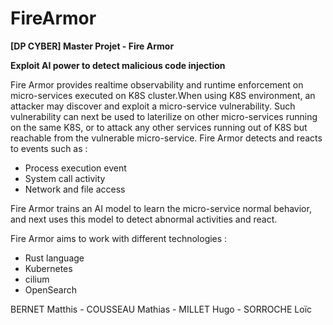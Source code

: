 # **FireArmor**
**[DP CYBER] Master Projet - Fire Armor**

**Exploit AI power to detect malicious code injection**

Fire Armor provides realtime observability and runtime enforcement on micro-services executed on K8S cluster.When using K8S environment, an attacker may discover and exploit a micro-service vulnerability. Such vulnerability can  next  be  used  to  laterilize  on  other  micro-services  running  on  the  same  K8S,  or  to  attack  any  other  services running out of K8S but reachable from the vulnerable micro-service. Fire Armor detects and reacts to events such as :

- Process execution event
- System call activity
- Network and file access

Fire  Armor  trains  an  AI  model  to  learn  the  micro-service  normal  behavior,  and  next  uses  this  model  to  detect abnormal activities and react.

Fire Armor aims to work with different technologies :
- Rust language
- Kubernetes
- cilium
- OpenSearch

BERNET Matthis - COUSSEAU Mathias - MILLET Hugo - SORROCHE Loïc
